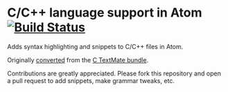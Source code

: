 # C/C++ language support in Atom [![Build Status](https://travis-ci.org/atom/language-c.svg?branch=master)](https://travis-ci.org/atom/language-c)

Adds syntax highlighting and snippets to C/C++ files in Atom.

Originally [converted](http://atom.io/docs/latest/converting-a-text-mate-bundle)
from the [C TextMate bundle](https://github.com/textmate/c.tmbundle).

Contributions are greatly appreciated. Please fork this repository and open a
pull request to add snippets, make grammar tweaks, etc.
